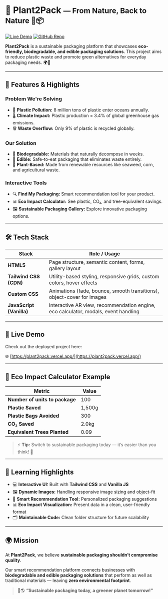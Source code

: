 <h1>🌱 <strong>Plant2Pack</strong> <small>— From Nature, Back to Nature 🍃📦</small></h1>


[![Live Demo](https://img.shields.io/badge/Live-Demo-green?style=for-the-badge&logo=vercel)](https://plant2pack.vercel.app/)
[![GitHub Repo](https://img.shields.io/badge/GitHub-Repo-181717?style=for-the-badge&logo=github)](https://github.com/deepraj-07/Plant2Pack)

**Plant2Pack** is a sustainable packaging platform that showcases **eco-friendly, biodegradable, and edible packaging solutions**. This project aims to reduce plastic waste and promote green alternatives for everyday packaging needs. 🌍💚

---

## 🌟 Features & Highlights

### Problem We're Solving
- 🌊 **Plastic Pollution:** 8 million tons of plastic enter oceans annually.  
- 🌡️ **Climate Impact:** Plastic production = 3.4% of global greenhouse gas emissions.  
- 🗑️ **Waste Overflow:** Only 9% of plastic is recycled globally.  

### Our Solution
- 🌱 **Biodegradable:** Materials that naturally decompose in weeks.  
- 🍃 **Edible:** Safe-to-eat packaging that eliminates waste entirely.  
- 🌿 **Plant-Based:** Made from renewable resources like seaweed, corn, and agricultural waste.  

### Interactive Tools
- 🔍 **Find My Packaging:** Smart recommendation tool for your product.  
- 📊 **Eco Impact Calculator:** See plastic, CO₂, and tree-equivalent savings.  
- 🖼️ **Sustainable Packaging Gallery:** Explore innovative packaging options.

---

## 🛠️ Tech Stack

| Stack                  | Role / Usage                                                                 |
|------------------------|----------------------------------------------------------------------------|
| **HTML5**              | Page structure, semantic content, forms, gallery layout                     |
| **Tailwind CSS (CDN)** | Utility-based styling, responsive grids, custom colors, hover effects      |
| **Custom CSS**         | Animations (fade, bounce, smooth transitions), object-cover for images     |
| **JavaScript (Vanilla)** | Interactive AR view, recommendation engine, eco calculator, modals, event handling |

---

## 🚀 Live Demo

Check out the deployed project here:  

🌐 [https://plant2pack.vercel.app/](https://plant2pack.vercel.app/)  

---
## 🌱 Eco Impact Calculator Example

| Metric                        | Value          |
|-------------------------------|----------------|
| **Number of units to package** | 100            |
| **Plastic Saved**              | 1,500g         |
| **Plastic Bags Avoided**       | 300            |
| **CO₂ Saved**                  | 2.0kg          |
| **Equivalent Trees Planted**   | 0.09           |

> ⚡ **Tip:** Switch to sustainable packaging today — it’s easier than you think! 🌿

---

## 🧠 Learning Highlights

- 💻 **Interactive UI:** Built with **Tailwind CSS** and **Vanilla JS**  
- 🖼️ **Dynamic Images:** Handling responsive image sizing and object-fit  
- 🧩 **Smart Recommendation Tool:** Personalized packaging suggestions  
- 📊 **Eco Impact Visualization:** Present data in a clean, user-friendly format  
- 🗂️ **Maintainable Code:** Clean folder structure for future scalability  

---

## 🌍 Mission

At **Plant2Pack**, we believe **sustainable packaging shouldn’t compromise quality**.  

Our smart recommendation platform connects businesses with **biodegradable and edible packaging solutions** that perform as well as traditional materials — leaving **zero environmental footprint**.  

> 🌱🌎 **“Sustainable packaging today, a greener planet tomorrow!”**

